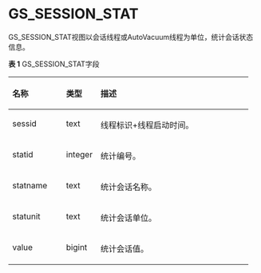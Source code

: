 # GS\_SESSION\_STAT<a name="ZH-CN_TOPIC_0289899893"></a>

GS\_SESSION\_STAT视图以会话线程或AutoVacuum线程为单位，统计会话状态信息。

**表 1**  GS\_SESSION\_STAT字段

<a name="zh-cn_topic_0283137562_zh-cn_topic_0237122509_zh-cn_topic_0059778698_taa9c0ad64dbd486ba60182cad9d4c5ad"></a>
<table><thead align="left"><tr id="zh-cn_topic_0283137562_zh-cn_topic_0237122509_zh-cn_topic_0059778698_rd3ff157bb88049dcb6c3c543995bd3bf"><th class="cellrowborder" valign="top" width="22.43%" id="mcps1.2.4.1.1"><p id="zh-cn_topic_0283137562_zh-cn_topic_0237122509_zh-cn_topic_0059778698_a410cbcff22954a1fa8dde88fd8a0babe"><a name="zh-cn_topic_0283137562_zh-cn_topic_0237122509_zh-cn_topic_0059778698_a410cbcff22954a1fa8dde88fd8a0babe"></a><a name="zh-cn_topic_0283137562_zh-cn_topic_0237122509_zh-cn_topic_0059778698_a410cbcff22954a1fa8dde88fd8a0babe"></a>名称</p>
</th>
<th class="cellrowborder" valign="top" width="14.34%" id="mcps1.2.4.1.2"><p id="zh-cn_topic_0283137562_zh-cn_topic_0237122509_zh-cn_topic_0059778698_aadec285b97a047f6bbde60df87927de5"><a name="zh-cn_topic_0283137562_zh-cn_topic_0237122509_zh-cn_topic_0059778698_aadec285b97a047f6bbde60df87927de5"></a><a name="zh-cn_topic_0283137562_zh-cn_topic_0237122509_zh-cn_topic_0059778698_aadec285b97a047f6bbde60df87927de5"></a>类型</p>
</th>
<th class="cellrowborder" valign="top" width="63.23%" id="mcps1.2.4.1.3"><p id="zh-cn_topic_0283137562_zh-cn_topic_0237122509_zh-cn_topic_0059778698_a1234d274a0c645ce9a2bb143efc617c0"><a name="zh-cn_topic_0283137562_zh-cn_topic_0237122509_zh-cn_topic_0059778698_a1234d274a0c645ce9a2bb143efc617c0"></a><a name="zh-cn_topic_0283137562_zh-cn_topic_0237122509_zh-cn_topic_0059778698_a1234d274a0c645ce9a2bb143efc617c0"></a>描述</p>
</th>
</tr>
</thead>
<tbody><tr id="zh-cn_topic_0283137562_zh-cn_topic_0237122509_zh-cn_topic_0059778698_r44de235035c14d6795b04c35eb2f3dd7"><td class="cellrowborder" valign="top" width="22.43%" headers="mcps1.2.4.1.1 "><p id="zh-cn_topic_0283137562_zh-cn_topic_0237122509_zh-cn_topic_0059778698_a33d1227ed25741669b8ee96089393ff0"><a name="zh-cn_topic_0283137562_zh-cn_topic_0237122509_zh-cn_topic_0059778698_a33d1227ed25741669b8ee96089393ff0"></a><a name="zh-cn_topic_0283137562_zh-cn_topic_0237122509_zh-cn_topic_0059778698_a33d1227ed25741669b8ee96089393ff0"></a>sessid</p>
</td>
<td class="cellrowborder" valign="top" width="14.34%" headers="mcps1.2.4.1.2 "><p id="zh-cn_topic_0283137562_zh-cn_topic_0237122509_zh-cn_topic_0059778698_afcabe19c08bf4f52847c3c7308c50622"><a name="zh-cn_topic_0283137562_zh-cn_topic_0237122509_zh-cn_topic_0059778698_afcabe19c08bf4f52847c3c7308c50622"></a><a name="zh-cn_topic_0283137562_zh-cn_topic_0237122509_zh-cn_topic_0059778698_afcabe19c08bf4f52847c3c7308c50622"></a>text</p>
</td>
<td class="cellrowborder" valign="top" width="63.23%" headers="mcps1.2.4.1.3 "><p id="zh-cn_topic_0283137562_zh-cn_topic_0237122509_zh-cn_topic_0059778698_a4f01f0a249894f4f9d7a7532df369dd3"><a name="zh-cn_topic_0283137562_zh-cn_topic_0237122509_zh-cn_topic_0059778698_a4f01f0a249894f4f9d7a7532df369dd3"></a><a name="zh-cn_topic_0283137562_zh-cn_topic_0237122509_zh-cn_topic_0059778698_a4f01f0a249894f4f9d7a7532df369dd3"></a>线程标识+线程启动时间。</p>
</td>
</tr>
<tr id="zh-cn_topic_0283137562_zh-cn_topic_0237122509_zh-cn_topic_0059778698_rb30e91e84b644bbea50fb4c1924d767f"><td class="cellrowborder" valign="top" width="22.43%" headers="mcps1.2.4.1.1 "><p id="zh-cn_topic_0283137562_zh-cn_topic_0237122509_zh-cn_topic_0059778698_a85117f1d08084ce2b02f9d642c7f1941"><a name="zh-cn_topic_0283137562_zh-cn_topic_0237122509_zh-cn_topic_0059778698_a85117f1d08084ce2b02f9d642c7f1941"></a><a name="zh-cn_topic_0283137562_zh-cn_topic_0237122509_zh-cn_topic_0059778698_a85117f1d08084ce2b02f9d642c7f1941"></a>statid</p>
</td>
<td class="cellrowborder" valign="top" width="14.34%" headers="mcps1.2.4.1.2 "><p id="zh-cn_topic_0283137562_zh-cn_topic_0237122509_zh-cn_topic_0059778698_a181b8ff501e34ca5899feef01288d0d9"><a name="zh-cn_topic_0283137562_zh-cn_topic_0237122509_zh-cn_topic_0059778698_a181b8ff501e34ca5899feef01288d0d9"></a><a name="zh-cn_topic_0283137562_zh-cn_topic_0237122509_zh-cn_topic_0059778698_a181b8ff501e34ca5899feef01288d0d9"></a>integer</p>
</td>
<td class="cellrowborder" valign="top" width="63.23%" headers="mcps1.2.4.1.3 "><p id="zh-cn_topic_0283137562_zh-cn_topic_0237122509_zh-cn_topic_0059778698_af8ed4c47011c49068ee8120790bca4da"><a name="zh-cn_topic_0283137562_zh-cn_topic_0237122509_zh-cn_topic_0059778698_af8ed4c47011c49068ee8120790bca4da"></a><a name="zh-cn_topic_0283137562_zh-cn_topic_0237122509_zh-cn_topic_0059778698_af8ed4c47011c49068ee8120790bca4da"></a>统计编号。</p>
</td>
</tr>
<tr id="zh-cn_topic_0283137562_zh-cn_topic_0237122509_zh-cn_topic_0059778698_rcf0d06c293cb40f6b277c27d3604accf"><td class="cellrowborder" valign="top" width="22.43%" headers="mcps1.2.4.1.1 "><p id="zh-cn_topic_0283137562_zh-cn_topic_0237122509_zh-cn_topic_0059778698_aac30ec8611f84238ad4377430c6e55fa"><a name="zh-cn_topic_0283137562_zh-cn_topic_0237122509_zh-cn_topic_0059778698_aac30ec8611f84238ad4377430c6e55fa"></a><a name="zh-cn_topic_0283137562_zh-cn_topic_0237122509_zh-cn_topic_0059778698_aac30ec8611f84238ad4377430c6e55fa"></a>statname</p>
</td>
<td class="cellrowborder" valign="top" width="14.34%" headers="mcps1.2.4.1.2 "><p id="zh-cn_topic_0283137562_zh-cn_topic_0237122509_zh-cn_topic_0059778698_a6d482d383524428f893283262d50bab1"><a name="zh-cn_topic_0283137562_zh-cn_topic_0237122509_zh-cn_topic_0059778698_a6d482d383524428f893283262d50bab1"></a><a name="zh-cn_topic_0283137562_zh-cn_topic_0237122509_zh-cn_topic_0059778698_a6d482d383524428f893283262d50bab1"></a>text</p>
</td>
<td class="cellrowborder" valign="top" width="63.23%" headers="mcps1.2.4.1.3 "><p id="zh-cn_topic_0283137562_zh-cn_topic_0237122509_zh-cn_topic_0059778698_ad05c4232499c422e87b1734b2971b373"><a name="zh-cn_topic_0283137562_zh-cn_topic_0237122509_zh-cn_topic_0059778698_ad05c4232499c422e87b1734b2971b373"></a><a name="zh-cn_topic_0283137562_zh-cn_topic_0237122509_zh-cn_topic_0059778698_ad05c4232499c422e87b1734b2971b373"></a>统计会话名称。</p>
</td>
</tr>
<tr id="zh-cn_topic_0283137562_zh-cn_topic_0237122509_zh-cn_topic_0059778698_r4efcd3c1826843e38ad5e36a33b1785a"><td class="cellrowborder" valign="top" width="22.43%" headers="mcps1.2.4.1.1 "><p id="zh-cn_topic_0283137562_zh-cn_topic_0237122509_zh-cn_topic_0059778698_a3507053d37054bb68732b1c51d8a4d26"><a name="zh-cn_topic_0283137562_zh-cn_topic_0237122509_zh-cn_topic_0059778698_a3507053d37054bb68732b1c51d8a4d26"></a><a name="zh-cn_topic_0283137562_zh-cn_topic_0237122509_zh-cn_topic_0059778698_a3507053d37054bb68732b1c51d8a4d26"></a>statunit</p>
</td>
<td class="cellrowborder" valign="top" width="14.34%" headers="mcps1.2.4.1.2 "><p id="zh-cn_topic_0283137562_zh-cn_topic_0237122509_zh-cn_topic_0059778698_a2f8ac87ea62444b39461ddc81f40da00"><a name="zh-cn_topic_0283137562_zh-cn_topic_0237122509_zh-cn_topic_0059778698_a2f8ac87ea62444b39461ddc81f40da00"></a><a name="zh-cn_topic_0283137562_zh-cn_topic_0237122509_zh-cn_topic_0059778698_a2f8ac87ea62444b39461ddc81f40da00"></a>text</p>
</td>
<td class="cellrowborder" valign="top" width="63.23%" headers="mcps1.2.4.1.3 "><p id="zh-cn_topic_0283137562_zh-cn_topic_0237122509_zh-cn_topic_0059778698_afdc01cb7f558405ea109e1416f289738"><a name="zh-cn_topic_0283137562_zh-cn_topic_0237122509_zh-cn_topic_0059778698_afdc01cb7f558405ea109e1416f289738"></a><a name="zh-cn_topic_0283137562_zh-cn_topic_0237122509_zh-cn_topic_0059778698_afdc01cb7f558405ea109e1416f289738"></a>统计会话单位。</p>
</td>
</tr>
<tr id="zh-cn_topic_0283137562_zh-cn_topic_0237122509_zh-cn_topic_0059778698_rbcd8ba1091bf4f48ae75921673d9ecbb"><td class="cellrowborder" valign="top" width="22.43%" headers="mcps1.2.4.1.1 "><p id="zh-cn_topic_0283137562_zh-cn_topic_0237122509_zh-cn_topic_0059778698_a6a36b8d979034037b76a401def025d2d"><a name="zh-cn_topic_0283137562_zh-cn_topic_0237122509_zh-cn_topic_0059778698_a6a36b8d979034037b76a401def025d2d"></a><a name="zh-cn_topic_0283137562_zh-cn_topic_0237122509_zh-cn_topic_0059778698_a6a36b8d979034037b76a401def025d2d"></a>value</p>
</td>
<td class="cellrowborder" valign="top" width="14.34%" headers="mcps1.2.4.1.2 "><p id="zh-cn_topic_0283137562_zh-cn_topic_0237122509_zh-cn_topic_0059778698_a56e2d6facb9641ff80892524acd0d043"><a name="zh-cn_topic_0283137562_zh-cn_topic_0237122509_zh-cn_topic_0059778698_a56e2d6facb9641ff80892524acd0d043"></a><a name="zh-cn_topic_0283137562_zh-cn_topic_0237122509_zh-cn_topic_0059778698_a56e2d6facb9641ff80892524acd0d043"></a>bigint</p>
</td>
<td class="cellrowborder" valign="top" width="63.23%" headers="mcps1.2.4.1.3 "><p id="zh-cn_topic_0283137562_zh-cn_topic_0237122509_zh-cn_topic_0059778698_ab195abbf35bc49888333e517e8da93f2"><a name="zh-cn_topic_0283137562_zh-cn_topic_0237122509_zh-cn_topic_0059778698_ab195abbf35bc49888333e517e8da93f2"></a><a name="zh-cn_topic_0283137562_zh-cn_topic_0237122509_zh-cn_topic_0059778698_ab195abbf35bc49888333e517e8da93f2"></a>统计会话值。</p>
</td>
</tr>
</tbody>
</table>
